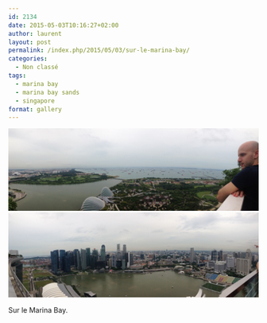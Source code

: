 ```yaml
---
id: 2134
date: 2015-05-03T10:16:27+02:00
author: laurent
layout: post
permalink: /index.php/2015/05/03/sur-le-marina-bay/
categories:
  - Non classé
tags:
  - marina bay
  - marina bay sands
  - singapore
format: gallery
---
```

<img src="/images/2015/05/tumblr_nnrr7fs2YX1uuvt0bo1_1280.jpg" />
<img src="/images/2015/05/tumblr_nnrr7fs2YX1uuvt0bo2_1280.jpg" />

Sur le Marina Bay.